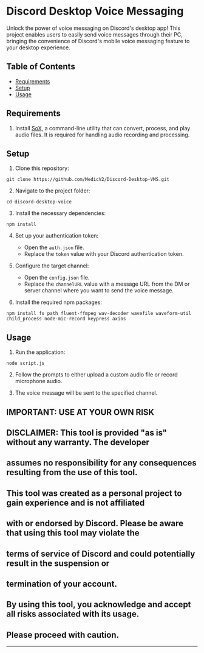 # Discord Desktop Voice Messaging

Unlock the power of voice messaging on Discord's desktop app! This project enables users to easily send voice messages through their PC, bringing the convenience of Discord's mobile voice messaging feature to your desktop experience.

## Table of Contents
- [Requirements](#requirements)
- [Setup](#setup)
- [Usage](#usage)

## Requirements

1. Install [SoX](http://sox.sourceforge.net/), a command-line utility that can convert, process, and play audio files. It is required for handling audio recording and processing.

## Setup

1. Clone this repository:
```
git clone https://github.com/MedicV2/Discord-Desktop-VMS.git
```

2. Navigate to the project folder:
```
cd discord-desktop-voice
```

3. Install the necessary dependencies:
```
npm install
```

4. Set up your authentication token:
    - Open the `auth.json` file.
    - Replace the `token` value with your Discord authentication token.

5. Configure the target channel:
    - Open the `config.json` file.
    - Replace the `channelURL` value with a message URL from the DM or server channel where you want to send the voice message.

6. Install the required npm packages:
```
npm install fs path fluent-ffmpeg wav-decoder wavefile waveform-util child_process node-mic-record keypress axios
```

## Usage

1. Run the application:
```
node script.js
```

2. Follow the prompts to either upload a custom audio file or record microphone audio.

3. The voice message will be sent to the specified channel.


 ## IMPORTANT: USE AT YOUR OWN RISK
  
 ##  DISCLAIMER: This tool is provided "as is" without any warranty. The developer
 ## assumes no responsibility for any consequences resulting from the use of this tool.
  
 ## This tool was created as a personal project to gain experience and is not affiliated
 ## with or endorsed by Discord. Please be aware that using this tool may violate the
 ## terms of service of Discord and could potentially result in the suspension or
 ## termination of your account.
 ## 
 ## By using this tool, you acknowledge and accept all risks associated with its usage.
  
 ## Please proceed with caution.

---
